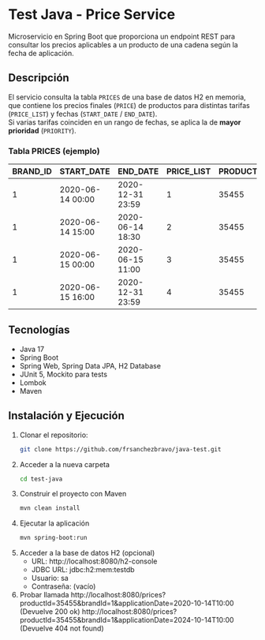 # Test Java - Price Service

Microservicio en Spring Boot que proporciona un endpoint REST para consultar los precios aplicables a un producto de una cadena según la fecha de aplicación.

## Descripción

El servicio consulta la tabla `PRICES` de una base de datos H2 en memoria, que contiene los precios finales (`PRICE`) de productos para distintas tarifas (`PRICE_LIST`) y fechas (`START_DATE` / `END_DATE`).  
Si varias tarifas coinciden en un rango de fechas, se aplica la de **mayor prioridad** (`PRIORITY`).

### Tabla PRICES (ejemplo)

| BRAND_ID | START_DATE          | END_DATE            | PRICE_LIST | PRODUCT_ID | PRIORITY | PRICE  | CURR |
|----------|-------------------|-------------------|-----------|-----------|---------|-------|------|
| 1        | 2020-06-14 00:00   | 2020-12-31 23:59   | 1         | 35455     | 0       | 35.50 | EUR  |
| 1        | 2020-06-14 15:00   | 2020-06-14 18:30   | 2         | 35455     | 1       | 25.45 | EUR  |
| 1        | 2020-06-15 00:00   | 2020-06-15 11:00   | 3         | 35455     | 1       | 30.50 | EUR  |
| 1        | 2020-06-15 16:00   | 2020-12-31 23:59   | 4         | 35455     | 1       | 38.95 | EUR  |

## Tecnologías

- Java 17
- Spring Boot
- Spring Web, Spring Data JPA, H2 Database
- JUnit 5, Mockito para tests
- Lombok 
- Maven

## Instalación y Ejecución

1. Clonar el repositorio:
   ```bash
   git clone https://github.com/frsanchezbravo/java-test.git
2. Acceder a la nueva carpeta
   ```bash
   cd test-java
3. Construir el proyecto con Maven
   ```bash
   mvn clean install
4. Ejecutar la aplicación
   ```bash
   mvn spring-boot:run
5. Acceder a la base de datos H2 (opcional)  
   - URL: http://localhost:8080/h2-console
   - JDBC URL: jdbc:h2:mem:testdb
   - Usuario: sa
   - Contraseña: (vacío) 
6. Probar llamada 
   http://localhost:8080/prices?productId=35455&brandId=1&applicationDate=2020-10-14T10:00  (Devuelve 200 ok)
   http://localhost:8080/prices?productId=35455&brandId=1&applicationDate=2024-10-14T10:00  (Devuelve 404 not found)

